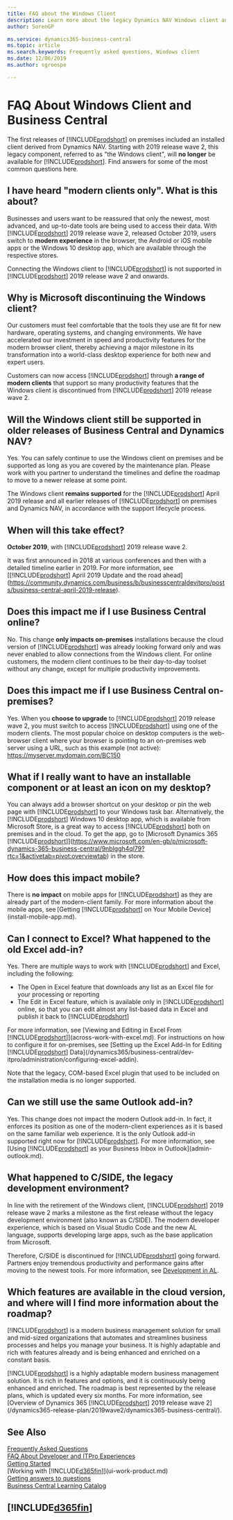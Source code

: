 ```yaml
---
title: FAQ about the Windows Client
description: Learn more about the legacy Dynamics NAV Windows client and why you can no longer use it with Dynamics 365 Business Central
author: SorenGP

ms.service: dynamics365-business-central
ms.topic: article
ms.search.keywords: Frequently asked questions, Windows client
ms.date: 12/06/2019
ms.author: sgroespe

---
```

# FAQ About Windows Client and Business Central

The first releases of [!INCLUDE[prodshort](includes/prodshort.md)] on premises included an installed client derived from Dynamics NAV. Starting with 2019 release wave 2, this legacy component, referred to as "the Windows client", will **no longer** be available for [!INCLUDE[prodshort](includes/prodshort.md)]. Find answers for some of the most common questions here.

## I have heard "modern clients only". What is this about?  
Businesses and users want to be reassured that only the newest, most advanced, and up-to-date tools are being used to access their data. With [!INCLUDE[prodshort](includes/prodshort.md)] 2019 release wave 2, released October 2019, users switch to **modern experience** in the browser, the Android or iOS mobile apps or the Windows 10 desktop app, which are available through the respective stores.

Connecting the Windows client to [!INCLUDE[prodshort](includes/prodshort.md)] is not supported in [!INCLUDE[prodshort](includes/prodshort.md)] 2019 release wave 2 and onwards.

## Why is Microsoft discontinuing the Windows client?
Our customers must feel comfortable that the tools they use are fit for new hardware, operating systems, and changing environments. We have accelerated our investment in speed and productivity features for the modern browser client, thereby achieving a major milestone in its transformation into a world-class desktop experience for both new and expert users.

Customers can now access [!INCLUDE[prodshort](includes/prodshort.md)] through **a range of modern clients** that support so many productivity features that the Windows client is discontinued from [!INCLUDE[prodshort](includes/prodshort.md)] 2019 release wave 2.  

## Will the Windows client still be supported in older releases of Business Central and Dynamics NAV?
Yes. You can safely continue to use the Windows client on premises and be supported as long as you are covered by the maintenance plan. Please work with you partner to understand the timelines and define the roadmap to move to a newer release at some point.

The Windows client **remains supported** for the [!INCLUDE[prodshort](includes/prodshort.md)] April 2019 release and all earlier releases of [!INCLUDE[prodshort](includes/prodshort.md)] on premises and Dynamics NAV, in accordance with the support lifecycle process.

## When will this take effect?
**October 2019**, with [!INCLUDE[prodshort](includes/prodshort.md)] 2019 release wave 2.

It was first announced in 2018 at various conferences and then with a detailed timeline earlier in 2019. For more information, see [[!INCLUDE[prodshort](includes/prodshort.md)] April 2019 Update and the road ahead](https://community.dynamics.com/business/b/businesscentraldevitpro/posts/business-central-april-2019-release).

## Does this impact me if I use Business Central online?
No. This change **only impacts on-premises** installations because the cloud version of [!INCLUDE[prodshort](includes/prodshort.md)] was already looking forward only and was never enabled to allow connections from the Windows client. For online customers, the modern client continues to be their day-to-day toolset without any change, except for multiple productivity improvements.

## Does this impact me if I use Business Central on-premises?
Yes. When you **choose to upgrade** to [!INCLUDE[prodshort](includes/prodshort.md)] 2019 release wave 2, you must switch to access [!INCLUDE[prodshort](includes/prodshort.md)] using one of the modern clients. The most popular choice on desktop computers is the web-browser client where your browser is pointing to an on-premises web server using a URL, such as this example (not active): https://myserver.mydomain.com/BC150   

## What if I really want to have an installable component or at least an icon on my desktop?
You can always add a browser shortcut on your desktop or pin the web page with [!INCLUDE[prodshort](includes/prodshort.md)] to your Windows task bar. Alternatively, the [!INCLUDE[prodshort](includes/prodshort.md)] Windows 10 desktop app, which is available from Microsoft Store, is a great way to access [!INCLUDE[prodshort](includes/prodshort.md)] both on premises and in the cloud. To get the app, go to [Microsoft Dynamics 365 [!INCLUDE[prodshort](includes/prodshort.md)]](https://www.microsoft.com/en-gb/p/microsoft-dynamics-365-business-central/9nblggh4ql79?rtc=1&activetab=pivot:overviewtab) in the store.

## How does this impact mobile?
There is **no impact** on mobile apps for [!INCLUDE[prodshort](includes/prodshort.md)] as they are already part of the modern-client family. For more information about the mobile apps, see [Getting [!INCLUDE[prodshort](includes/prodshort.md)] on Your Mobile Device](install-mobile-app.md).  

## Can I connect to Excel? What happened to the old Excel add-in?
Yes. There are multiple ways to work with [!INCLUDE[prodshort](includes/prodshort.md)] and Excel, including the following:

- The Open in Excel feature that downloads any list as an Excel file for your processing or reporting  
- The Edit in Excel feature, which is available only in [!INCLUDE[prodshort](includes/prodshort.md)] online, so that you can edit almost any list-based data in Excel and publish it back to [!INCLUDE[prodshort](includes/prodshort.md)]  

For more information, see [Viewing and Editing in Excel From [!INCLUDE[prodshort](includes/prodshort.md)]](across-work-with-excel.md). For instructions on how to configure it for on-premises, see [Setting up the Excel Add-In for Editing [!INCLUDE[prodshort](includes/prodshort.md)] Data](/dynamics365/business-central/dev-itpro/administration/configuring-excel-addin).

Note that the legacy, COM-based Excel plugin that used to be included on the installation media is no longer supported.

## Can we still use the same Outlook add-in?
Yes. This change does not impact the modern Outlook add-in. In fact, it enforces its position as one of the modern-client experiences as it is based on the same familiar web experience. It is the only Outlook add-in supported right now for [!INCLUDE[prodshort](includes/prodshort.md)]. For more information, see [Using [!INCLUDE[prodshort](includes/prodshort.md)] as your Business Inbox in Outlook](admin-outlook.md).

## What happened to C/SIDE, the legacy development environment?
In line with the retirement of the Windows client, [!INCLUDE[prodshort](includes/prodshort.md)] 2019 release wave 2 marks a milestone as the first release without the legacy development environment (also known as C/SIDE). The modern developer experience, which is based on Visual Studio Code and the new AL language, supports developing large apps, such as the base application from Microsoft.

Therefore, C/SIDE is discontinued for [!INCLUDE[prodshort](includes/prodshort.md)] going forward. Partners enjoy tremendous productivity and performance gains after moving to the newest tools. For more information, see [Development in AL](/dynamics365/business-central/dev-itpro/developer/devenv-dev-overview).

## Which features are available in the cloud version, and where will I find more information about the roadmap?
[!INCLUDE[prodshort](includes/prodshort.md)] is a modern business management solution for small and mid-sized organizations that automates and streamlines business processes and helps you manage your business. It is highly adaptable and rich with features already and is being enhanced and enriched on a constant basis.

[!INCLUDE[prodshort](includes/prodshort.md)] is a highly adaptable modern business management solution. It is rich in features and options, and it is continuously being enhanced and enriched. The roadmap is best represented by the release plans, which is updated every six months. For more information, see [Overview of Dynamics 365 [!INCLUDE[prodshort](includes/prodshort.md)] 2019 release wave 2](/dynamics365-release-plan/2019wave2/dynamics365-business-central/).

## See Also
[Frequently Asked Questions](across-faq.md)  
[FAQ About Developer and ITPro Experiences](/dynamics365/business-central/dev-itpro/faq)  
[Getting Started](product-get-started.md)  
[Working with [!INCLUDE[d365fin](includes/d365fin_md.md)]](ui-work-product.md)  
[Getting answers to questions](product-get-started.md#getting-answers-to-questions)  
[Business Central Learning Catalog](readiness/readiness-learning-catalog.md)  

## [!INCLUDE[d365fin](includes/free_trial_md.md)]  
